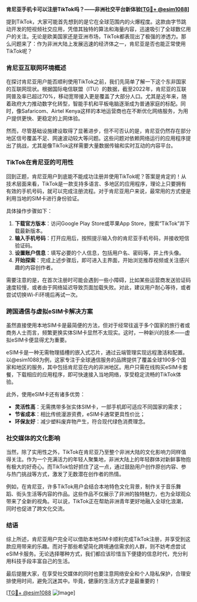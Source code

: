 **肯尼亚手机卡可以注册TikTok吗？——非洲社交平台新体验[[TG💪+ @esim1088](https://t.me/s/esim1088)]**

提到TikTok，大家可能首先想到的是它在全球范围内的火爆程度。这款由字节跳动开发的短视频社交应用，凭借其独特的算法和海量内容，迅速吸引了全球数亿用户的关注。无论是欧美国家还是亚洲市场，TikTok都表现出了极强的渗透力。那么问题来了：作为非洲大陆上发展迅速的经济体之一，肯尼亚是否也能正常使用TikTok呢？

### 肯尼亚互联网环境概述

在探讨肯尼亚用户能否顺利使用TikTok之前，我们先简单了解一下这个东非国家的互联网现状。根据国际电信联盟（ITU）的数据，截至2022年，肯尼亚的互联网普及率已超过70%，移动宽带接入更是覆盖了大部分人口。尤其是近年来，随着政府大力推动数字化转型，智能手机和平板电脑逐渐成为普通家庭的标配。同时，像Safaricom、Airtel Kenya这样的本地运营商也在不断优化网络服务，为用户提供更快、更稳定的上网体验。

然而，尽管基础设施建设取得了显著进步，但不可否认的是，肯尼亚仍然存在部分地区信号覆盖不足、网速波动较大等问题。这些问题对依赖网络运行的应用程序提出了挑战，尤其是像TikTok这样需要大量数据传输和实时互动的内容平台。

### TikTok在肯尼亚的可用性

回到正题，肯尼亚用户到底能不能成功注册并使用TikTok呢？答案是肯定的！从技术层面来看，TikTok是一款支持多语言、多地区的应用程序，理论上只要拥有有效的手机号码，就可以完成注册流程。对于肯尼亚用户来说，最常用的方式便是利用当地的SIM卡进行身份验证。

具体操作步骤如下：
1. **下载官方版本**：访问Google Play Store或苹果App Store，搜索“TikTok”并下载最新版本。
2. **输入手机号码**：打开应用后，按照提示输入你的肯尼亚手机号码，并接收短信验证码。
3. **设置账户信息**：填写必要的个人信息，包括用户名、密码等，并上传头像。
4. **开始探索**：完成上述步骤后，即可进入主界面，开始浏览推荐视频或关注感兴趣的内容创作者。

需要注意的是，在首次注册时可能会遇到一些小障碍，比如某些运营商发送验证码速度较慢，或者由于网络延迟导致页面加载失败。对此，建议用户耐心等待，或者尝试切换Wi-Fi环境后再试一次。

### 跨国通信与虚拟eSIM卡解决方案

虽然直接使用本地SIM卡是最简便的方法，但对于经常往返于多个国家的旅行者或商务人士而言，频繁更换实体SIM卡显然不太现实。这时，一种新兴的技术——虚拟eSIM卡便显得尤为重要。

eSIM卡是一种无需物理插槽的嵌入式芯片，通过云端管理实现远程激活和配置。以@esim1088为例，这家专注于全球通信服务的品牌提供了覆盖全球190多个国家和地区的服务，其中包括肯尼亚在内的非洲地区。用户只需在线购买eSIM卡套餐，下载相应的应用程序，即可快速接入当地网络，享受稳定流畅的TikTok体验。

此外，使用eSIM卡还有诸多优势：
- **灵活性高**：无需携带多张实体SIM卡，一部手机即可适应不同国家的需求；
- **节省成本**：相比传统漫游资费，eSIM卡通常更具性价比；
- **环保友好**：减少塑料废弃物产生，符合现代绿色消费理念。

### 社交媒体的文化影响

当然，除了实用性之外，TikTok在肯尼亚乃至整个非洲大陆的文化影响力同样值得关注。作为一个充满活力的年轻人聚集地，非洲大陆上的年轻群体对新鲜事物抱有极大的好奇心。而TikTok恰好抓住了这一点，通过鼓励用户创作原创内容、参与热门挑战等方式，激发了无数潜在创作者的热情。

例如，在肯尼亚，许多TikTok用户会结合本地特色文化背景，制作关于音乐舞蹈、街头生活等内容的作品。这些作品不仅展示了非洲的独特魅力，也为全球观众带来了全新的视角。可以说，TikTok正在帮助非洲青年更好地融入全球化浪潮，同时也促进了跨文化交流。

### 结语

综上所述，肯尼亚用户完全可以借助本地SIM卡顺利完成TikTok注册，并享受到这款应用带来的乐趣。而对于那些希望简化跨境通信需求的人群，则不妨考虑尝试eSIM卡服务。无论选择哪种方式，我们都应该珍惜当下便捷的信息时代，充分利用科技手段丰富自己的生活。

最后提醒大家，在享受社交媒体的同时也要注意网络安全和个人隐私保护，合理安排使用时间，避免沉迷其中。毕竟，健康的生活方式才是最重要的！

[[TG💪+ @esim1088](https://t.me/s/esim1088) ![Image](https://i.postimg.cc/4NQfJmqS/Snipaste-2025-05-13-00-14-12.png)]